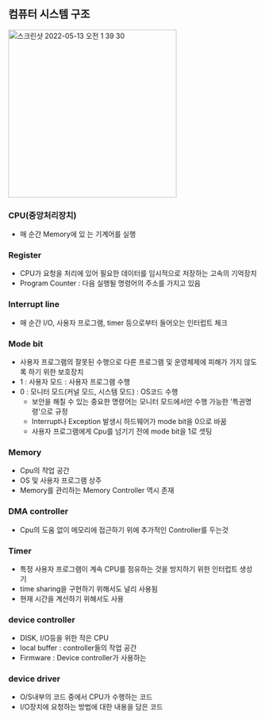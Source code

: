 ## 컴퓨터 시스템 구조

<img width="339" alt="스크린샷 2022-05-13 오전 1 39 30" src="https://user-images.githubusercontent.com/60915285/168468023-ca1797d7-6a9c-4cb9-94e2-318354148b79.png">

### CPU(중앙처리장치) 
- 매 순간 Memory에 있 는 기계어를 실행

### Register 
- CPU가 요청을 처리에 있어 필요한 데이터를 임시적으로 저장하는 고속의 기억장치
- Program Counter : 다음 실행될 명령어의 주소를 가지고 있음

### Interrupt line 
- 매 순간 I/O, 사용자 프로그램, timer 등으로부터 들어오는 인터럽트 체크
### Mode bit 
  - 사용자 프로그램의 잘못된 수행으로 다른 프로그램 및 운영체제에 피해가 가지 않도록 하기 위한 보호장치
  - 1 : 사용자 모드 : 사용자 프로그램 수행
  - 0 : 모니터 모드(커널 모드, 시스템 모드) : OS코드 수행
    - 보안을 해칠 수 있는 중요한 명령어는 모니터 모드에서만 수행 가능한 '특권명령'으로 규정
    - Interrupt나 Exception 발생시 하드웨어가 mode bit을 0으로 바꿈
    - 사용자 프로그램에게 Cpu를 넘기기 전에 mode bit을 1로 셋팅
### Memory 
  - Cpu의 작업 공간 
  - OS 및 사용자 프로그램 상주
  - Memory를 관리하는 Memory Controller 역시 존재 
### DMA controller 
  - Cpu의 도움 없이 메모리에 접근하기 위에 추가적인 Controller를 두는것 
### Timer 
  - 특정 사용자 프로그램이 계속 CPU를 점유하는 것을 방지하기 위한 인터럽트 생성기 
  - time sharing을 구현하기 위해서도 널리 사용됨
  - 현재 시간을 계산하기 위해서도 사용 
### device controller
  - DISK, I/O등을 위한 작은 CPU
  - local buffer : controller들의 작업 공간 
  - Firmware : Device controller가 사용하는 

### device driver 
  - O/S내부의 코드 중에서 CPU가 수행하는 코드
  - I/O장치에 요청하는 방법에 대한 내용을 담은 코드
